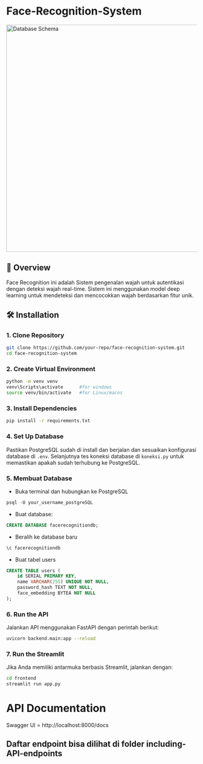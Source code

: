 # Face-Recognition-System

<img src="assets/demo-app.png" alt="Database Schema" width="600">

## 📌 Overview

Face Recognition ini adalah Sistem pengenalan wajah untuk autentikasi dengan deteksi wajah real-time. Sistem ini menggunakan model deep learning untuk mendeteksi dan mencocokkan wajah berdasarkan fitur unik.

## 🛠 Installation

### 1. Clone Repository

```bash
git clone https://github.com/your-repo/face-recognition-system.git
cd face-recognition-system
```

### 2. Create Virtual Environment

```bash
python -m venv venv
venv\Scripts\activate      #for windows
source venv/bin/activate   #for Linux/macos
```

### 3. Install Dependencies

```bash
pip install -r requirements.txt
```

### 4. Set Up Database

Pastikan PostgreSQL sudah di install dan berjalan dan sesuaikan konfigurasi database di `.env`. Selanjutnya tes koneksi database di `koneksi.py` untuk memastikan apakah sudah terhubung ke PostgreSQL.

### 5. Membuat Database

- Buka terminal dan hubungkan ke PostgreSQL

```sql
psql -U your_username_postgreSQL
```

- Buat database:

```sql
CREATE DATABASE facerecognitiondb;
```

- Beralih ke database baru

```sql
\c facerecognitiondb
```

- Buat tabel users

```sql
CREATE TABLE users (
    id SERIAL PRIMARY KEY,
    name VARCHAR(255) UNIQUE NOT NULL,
    password_hash TEXT NOT NULL,
    face_embedding BYTEA NOT NULL
);
```

### 6. Run the API

Jalankan API menggunakan FastAPI dengan perintah berikut:

```bash
uvicorn backend.main:app --reload
```

### 7. Run the Streamlit

Jika Anda memiliki antarmuka berbasis Streamlit, jalankan dengan:

```bash
cd frontend
streamlit run app.py
```

# API Documentation

Swagger UI = http://localhost:8000/docs

## Daftar endpoint bisa dilihat di folder including-API-endpoints
